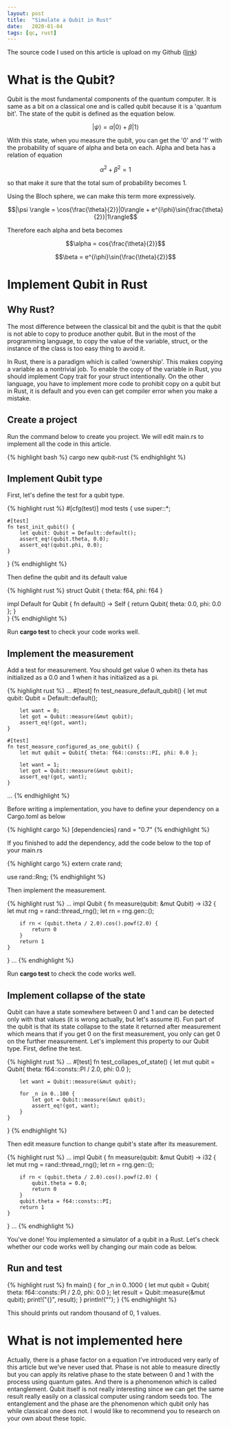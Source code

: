 ```yaml
---
layout: post
title:  "Simulate a Qubit in Rust"
date:   2020-01-04
tags: [qc, rust]
---
```


<script type="text/x-mathjax-config">
  MathJax.Hub.Config({
    extensions: [
      "tex2jax.js",  
      "MathMenu.js",
      "MathZoom.js",
      "AssistiveMML.js",
      "a11y/accessibility-menu.js"
    ],
    tex2jax: {      // AND HERE
      inlineMath: [['$', '$']],
      displayMath: [['$$', '$$']]
    },
    jax: ["input/TeX", "output/CommonHTML"],
    TeX: {
      extensions: [
        "AMSmath.js",
        "AMSsymbols.js",
        "noErrors.js",
        "noUndefined.js",
      ]
    }
  });
</script>
<script type="text/javascript" async
  src="https://cdnjs.cloudflare.com/ajax/libs/mathjax/2.7.5/MathJax.js?config=TeX-MML-AM_CHTML">
</script>

The source code I used on this article is upload on my Github ([link](https://github.com/cfr2ak/qubit-rust))

# What is the Qubit?

Qubit is the most fundamental components of the quantum computer. It is same as a bit on a classical one and is called qubit because it is a 'quantum bit'. The state of the qubit is defined as the equation below.

$$|\psi \rangle = \alpha |0\rangle + \beta |1\rangle$$

With this state, when you measure the qubit, you can get the '0' and '1' with the probability of square of alpha and beta on each. Alpha and beta has a relation of equation

$$\alpha^2 + \beta^2 = 1$$

so that make it sure that the total sum of probability becomes 1.

Using the Bloch sphere, we can make this term more expressively.

$$|\psi \rangle = \cos{\frac{\theta}{2}}|0\rangle + e^{i\phi}\sin{\frac{\theta}{2}}|1\rangle$$

Therefore each alpha and beta becomes

$$\alpha = cos{\frac{\theta}{2}}$$

$$\beta = e^{i\phi}\sin{\frac{\theta}{2}}$$

# Implement Qubit in Rust

## Why Rust?

The most difference between the classical bit and the qubit is that the qubit is not able to copy to produce another qubit. But in the most of the programming language, to copy the value of the variable, struct, or the instance of the class is too easy thing to avoid it.

In Rust, there is a paradigm which is called 'ownership'. This makes copying a variable as a nontrivial job. To enable the copy of the variable in Rust, you should implement Copy trait for your struct intentionally. On the other language, you have to implement more code to prohibit copy on a qubit but in Rust, it is default and you even can get compiler error when you make a mistake.

## Create a project

Run the command below to create you project. We will edit main.rs to implement all the code in this article.

{% highlight bash %}
cargo new qubit-rust
{% endhighlight %}

## Implement Qubit type

First, let's define the test for a qubit type.

{% highlight rust %}
#[cfg(test)]
mod tests {
    use super::*;

    #[test]
    fn test_init_qubit() {
        let qubit: Qubit = Default::default();
        assert_eq!(qubit.theta, 0.0);
        assert_eq!(qubit.phi, 0.0);
    }
}
{% endhighlight %}

Then define the qubit and its default value

{% highlight rust %}
struct Qubit {
    theta: f64,
    phi: f64
}

impl Default for Qubit {
    fn default() -> Self {
	    return Qubit{ theta: 0.0, phi: 0.0 };
    }	
}
{% endhighlight %}

Run **cargo test** to check your code works well.

## Implement the measurement

Add a test for measurement. You should get value 0 when its theta has initialized as a 0.0 and 1 when it has initialized as a pi.

{% highlight rust %}
...
    #[test]
    fn test_neasure_default_qubit() {
        let mut qubit: Qubit = Default::default();

        let want = 0;
        let got = Qubit::measure(&mut qubit);
        assert_eq!(got, want);
    }

    #[test]
    fn test_measure_configured_as_one_qubit() {
        let mut qubit = Qubit{ theta: f64::consts::PI, phi: 0.0 };

        let want = 1;
        let got = Qubit::measure(&mut qubit);
        assert_eq!(got, want);
    }
...
{% endhighlight %}

Before writing a implementation, you have to define your dependency on a Cargo.toml as below

{% highlight cargo %}
[dependencies]
rand = "0.7"
{% endhighlight %}

If you finished to add the dependency, add the code below to the top of your main.rs

{% highlight cargo %}
extern crate rand;

use rand::Rng;
{% endhighlight %}

Then implement the measurement.

{% highlight rust %}
...
impl Qubit {
    fn measure(qubit: &mut Qubit) -> i32 {
        let mut rng = rand::thread_rng();
        let rn = rng.gen::<f64>();

        if rn < (qubit.theta / 2.0).cos().powf(2.0) {
            return 0
        }
        return 1
    }
}
...
{% endhighlight %}

Run **cargo test** to check the code works well.

## Implement collapse of the state

Qubit can have a state somewhere between 0 and 1 and can be detected only with that values (it is wrong actually, but let's assume it). Fun part of the qubit is that its state collapse to the state it returned after measurement which means that if you get 0 on the first measurement, you only can get 0 on the further measurement. Let's implement this property to our Qubit type. First, define the test.

{% highlight rust %}
...
    #[test]
    fn test_collapes_of_state() {
        let mut qubit = Qubit{ theta: f64::consts::PI / 2.0, phi: 0.0 };

        let want = Qubit::measure(&mut qubit);

        for _n in 0..100 {
            let got = Qubit::measure(&mut qubit);
            assert_eq!(got, want);
	    }
    }
}
{% endhighlight %}

Then edit measure function to change qubit's state after its measurement.

{% highlight rust %}
...
impl Qubit {
    fn measure(qubit: &mut Qubit) -> i32 {
        let mut rng = rand::thread_rng();
        let rn = rng.gen::<f64>();

        if rn < (qubit.theta / 2.0).cos().powf(2.0) {
            qubit.theta = 0.0;
            return 0
        }
        qubit.theta = f64::consts::PI;
        return 1
    }
}
...
{% endhighlight %}

You've done! You implemented a simulator of a qubit in a Rust. Let's check whether our code works well by changing our main code as below.

## Run and test

{% highlight rust %}
fn main() {
    for _n in 0..1000 {
        let mut qubit = Qubit{ theta: f64::consts::PI / 2.0, phi: 0.0 };
        let result = Qubit::measure(&mut qubit);
        print!("{}", result);
    }
    println!("");
}
{% endhighlight %}

This should prints out random thousand of 0, 1 values.

# What is not implemented here

Actually, there is a phase factor on a equation I've introduced very early of this article but we've never used that. Phase is not able to measure directly but you can apply its relative phase to the state between 0 and 1 with the process using quantum gates. And there is a phenomenon which is called entanglement. Qubit itself is not really interesting since we can get the same result really easily on a classical computer using random seeds too. The entanglement and the phase are the phenomenon which qubit only has while classical one does not. I would like to recommend you to research on your own about these topic.
